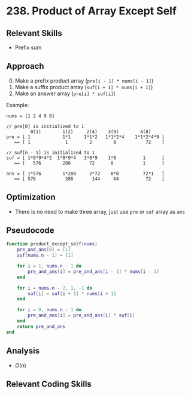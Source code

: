 # 238. Product of Array Except Self

## Relevant Skills

- Prefix sum

## Approach

0. Make a prefix product array (`pre[i - 1] * nums[i - 1]`)
0. Make a suffix product array (`suf[i + 1] * nums[i + 1]`)
0. Make an answer array (`pre[i] * suf[i]`)

Example:

```
nums = [1 2 4 9 8]

// pre[0] is initialized to 1
         0(1)        1(2)     2(4)    3(9)        4(8)
pre = [ 1            1*1     1*1*2   1*1*2*4    1*1*2*4*9 ]
   == [ 1             1        2        8           72    ]

// suf[n - 1] is initialized to 1
suf = [ 1*8*9*4*2  1*8*9*4   1*8*9    1*8          1      ]
   == [   576        288       72      8           1      ]

ans = [ 1*576        1*288     2*72    8*8         72*1   ]
   == [ 576           288       144     64          72    ]
```

## Optimization

- There is no need to make three array, just use `pre` or `suf` array as `ans`

## Pseudocode

```lua
function product_except_self(nums)
    pre_and_ans[0] = [1]
    suf[nums.n - 1] = [1]

    for i = 1, nums.n - 1 do
        pre_and_ans[i] = pre_and_ans[i - 1] * nums[i - 1]
    end

    for i = nums.n - 2, 1, -1 do
        suf[i] = suf[i + 1] * nums[i + 1]
    end

    for i = 0, nums.n - 1 do
        pre_and_ans[i] = pre_and_ans[i] * suf[i]
    end
    return pre_and_ans
end
```

## Analysis

- $O(n)$

## Relevant Coding Skills

